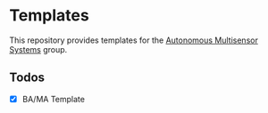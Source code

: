 # Templates

This repository provides templates for the [Autonomous Multisensor Systems](https://ams.ovgu.de) group.

## Todos

- [x] BA/MA Template

